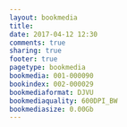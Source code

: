 ```yaml
---
layout: bookmedia
title:
date: 2017-04-12 12:30
comments: true
sharing: true
footer: true
pagetype: bookmedia 
bookmedia: 001-000090
bookindex: 002-000029
bookmediaformat: DJVU
bookmediaquality: 600DPI_BW
bookmediasize: 0.00Gb
---
```

